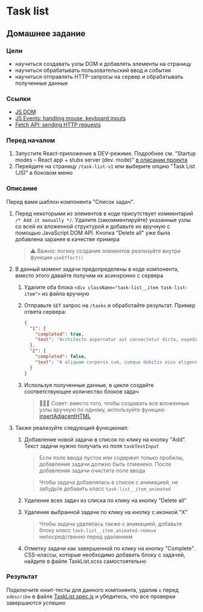 # Task list

## Домашнee задание

### Цели

- научиться создавать узлы DOM и добавлять элементы на страницу
- научиться обрабатывать пользовательский ввод и события
- научиться отправлять HTTP-запросы на сервер и обрабатывать полученные данные

### Ссылки

- [JS DOM](https://javascript.info/document)
- [JS Events: handling mouse, keyboard inputs](https://javascript.info/event-details)
- [Fetch API: sending HTTP requests](https://javascript.info/network)

### Перед началом

1. Запустите React-приложение в DEV-режиме. Подробнее см. "Startup modes – React app + stubs server (dev. mode)" [в описании проекта](/README.md)
2. Перейдите на страницу `/task-list-v1` или выберите опцию "Task List (JS)" в боковом меню

### Описание

Перед вами шаблон компонента "Список задач".

1. Перед некоторыми из элементов в коде присутствует комментарий `/* Add it manually */`. Удалите (закомментируйте) указанные узлы со всей их вложенной структурой и добавьте их вручную с помощью JavaScript DOM API. Кнопка "Delete all" уже была добавлена заранее в качестве примера

   > ⚠️ Важно: логику создания элементов реализуйте внутри функции `useEffect()`

2. В данный момент задачи предопределены в коде компонента, вместо этого давайте получим их асинхронно с сервера

   1. Удалите оба блока `<div className="task-list__item task-list-item">` из файла вручную

   2. Отправьте `GET` запрос на `/tasks` и обработайте результат. Пример ответа сервера:

      ```json
      {
        "1": {
          "completed": true,
          "text": "Architecto aspernatur aut consectetur dicta, expedita iure laboriosam magni nesciunt nobis pariatur quae quas rem ullam? Dolor ex maxime temporibus vel velit."
        },
        "2": {
          "completed": false,
          "text": "A aliquam corporis cum, cumque debitis eius eligendi fuga fugit iusto molestiae necessitatibus nemo neque odio possimus quisquam recusandae tenetur ut. Nostrum?"
        }
      }
      ```

   3. Используя полученные данные, в цикле создайте соответствующее количество блоков задач
      > 💁🏻‍♂️ Совет: вместо того, чтобы создавать все вложенные узлы вручную по одному, используйте функцию [insertAdjacentHTML](https://developer.mozilla.org/en-US/docs/Web/API/Element/insertAdjacentHTML)

3. Также реализуйте следующий функционал:

   1. Добавление новой задачи в список по клику на кнопку "Add". Текст задачи нужно получать из поля `taskTextInput`

      > Если поле ввода пустое или содержит только пробелы, добавление задачи должно быть отменено. После добавления задачи очистите поле ввода

      > Чтобы задача добавлялась в список с анимацией, не забудьте добавить класс `task-list__item_animated`

   2. Удаление всех задач из списка по клику на кнопку "Delete all"

   3. Удаление выбранной задачи по клику на кнопку с иконкой "X"

      > Чтобы задача удалялась также с анимацией, добавьте блоку класс `task-list__item_animated-remove` непосредственно перед удалением

   4. Отметку задачи как завершенной по клику на кнопку "Complete". CSS-классы, которые необходимо добавить блоку с задачей, найдите в файле TaskList.scss самостоятельно

### Результат

Подключите юнит-тесты для данного компонента, удалив `x` перед `xdescribe` в файле [TaskList.spec.js](./TaskList.spec.js) и убедитесь, что все проверки завершаются успешно
